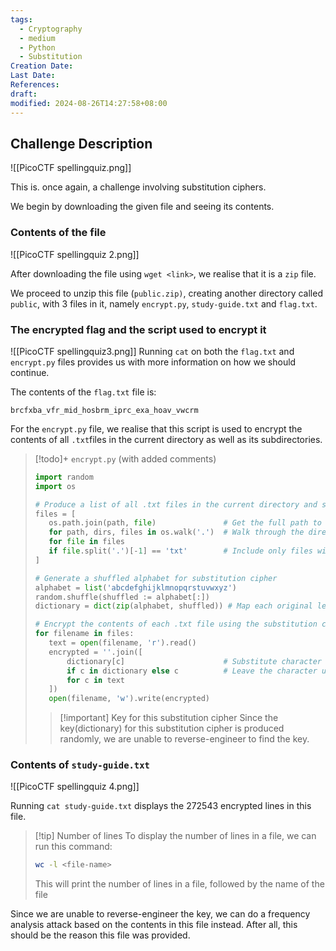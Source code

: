 ```yaml
---
tags:
  - Cryptography
  - medium
  - Python
  - Substitution
Creation Date: 
Last Date: 
References: 
draft: 
modified: 2024-08-26T14:27:58+08:00
---
```

## Challenge Description
![[PicoCTF spellingquiz.png]]

This is. once again, a challenge involving substitution ciphers. 

We begin by downloading the given file and seeing its contents.

### Contents of the file
![[PicoCTF spellingquiz 2.png]]

After downloading the file using `wget <link>`, we realise that it is a `zip` file. 

We proceed to unzip this file (`public.zip)`, creating another directory called `public`, with 3 files in it, namely `encrypt.py`, `study-guide.txt` and `flag.txt`.

### The encrypted flag and the script used to encrypt it
![[PicoCTF spellingquiz3.png]]
Running `cat` on both the `flag.txt` and `encrypt.py` files provides us with more information on how we should continue. 

The contents of the `flag.txt` file is:
```
brcfxba_vfr_mid_hosbrm_iprc_exa_hoav_vwcrm
```

For the `encrypt.py` file, we realise that this script is used to encrypt the contents of all `.txt`files in the current directory as well as its subdirectories. 

>[!todo]+ `encrypt.py` (with added comments)
>```python
>import random
>import os
>
># Produce a list of all .txt files in the current directory and subdirectories
>files = [
>    os.path.join(path, file)               # Get the full path to each file
>    for path, dirs, files in os.walk('.')  # Walk through the directory tree, starting from the current directory
>    for file in files
>    if file.split('.')[-1] == 'txt'        # Include only files with a .txt extension
>]
>
># Generate a shuffled alphabet for substitution cipher
>alphabet = list('abcdefghijklmnopqrstuvwxyz')
>random.shuffle(shuffled := alphabet[:])
>dictionary = dict(zip(alphabet, shuffled)) # Map each original letter to its shuffled counterpart using a dictionary
>
># Encrypt the contents of each .txt file using the substitution cipher
>for filename in files:
>    text = open(filename, 'r').read()
>    encrypted = ''.join([
>        dictionary[c]                      # Substitute character 'c' if it's in the dictionary
>        if c in dictionary else c          # Leave the character unchanged if it's not in the dictionary
>        for c in text
>    ])
>    open(filename, 'w').write(encrypted)
>```
>>[!important] Key for this substitution cipher
>>Since the key(dictionary) for this substitution cipher is produced randomly, we are unable to reverse-engineer to find the key.

### Contents of `study-guide.txt`
![[PicoCTF spellingquiz 4.png]]

Running `cat study-guide.txt` displays the 272543 encrypted lines in this file.

>[!tip] Number of lines
>To display the number of lines in a file, we can run this command:
>```bash
>wc -l <file-name>
>```
>This will print the number of lines in a file, followed by the name of the file

Since we are unable to reverse-engineer the key, we can do a frequency analysis attack based on the contents in this file instead. After all, this should be the reason this file was provided.











